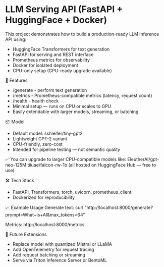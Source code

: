 # LLM Serving API (FastAPI + HuggingFace + Docker)
This project demonstrates how to build a production-ready LLM inference API using:
- HuggingFace Transformers for text generation
- FastAPI for serving and REST interface
- Prometheus metrics for observability
- Docker for isolated deployment
- CPU-only setup (GPU-ready upgrade available)

🚀 Features
- /generate - perform text generation
- /metrics - Prometheus-compatible metrics (latency, request count)
- /health - health check
- Minimal setup — runs on CPU or scales to GPU
- Easily extendable with larger models, streaming, or batching

📦 Model
- Default model: sshleifer/tiny-gpt2
- Lightweight GPT-2 variant
- CPU-friendly, zero-cost
- Intended for pipeline testing — not semantic quality

✅ You can upgrade to larger CPU-compatible models like:
EleutherAI/gpt-neo-125M
tiiuae/falcon-rw-1b
(all hosted on HuggingFace Hub — free to use)

🛠 Tech Stack
- FastAPI, Transformers, torch, uvicorn, prometheus_client
- Dockerized for reproducibility

📈 Example Usage
Generate text:
curl "http://localhost:8000/generate?prompt=What+is+AI&max_tokens=64"

Metrics:
http://localhost:8000/metrics

🧠 Future Extensions
- Replace model with quantized Mistral or LLaMA
- Add OpenTelemetry for request tracing
- Add request batching or streaming
- Serve via Triton Inference Server or BentoML
